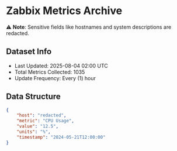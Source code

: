 # Zabbix Metrics Archive

⚠️ **Note**: Sensitive fields like hostnames and system descriptions are redacted.

## Dataset Info
- Last Updated: 2025-08-04 02:00 UTC
- Total Metrics Collected: 1035
- Update Frequency: Every (1) hour

## Data Structure
```json
{
    "host": "redacted",
    "metric": "CPU Usage",
    "value": "12.5",
    "units": "%",
    "timestamp": "2024-05-21T12:00:00"
}
```
